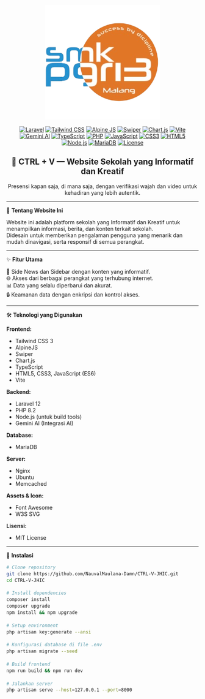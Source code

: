 <p align="center">  
  <a href="https://smkpgri3mlg.web.id" target="_blank">  
    <img src="public/assets/skariga300rbg.png" width="300" alt="Logo SMK PGRI 3 MALANG">  
  </a>  
</p>  

<p align="center">  
  <a href="https://laravel.com/"><img src="https://img.shields.io/badge/Laravel-12-red?logo=laravel" alt="Laravel"></a>  
  <a href="https://tailwindcss.com/"><img src="https://img.shields.io/badge/Tailwind%20CSS-3-06B6D4?logo=tailwindcss&logoColor=white" alt="Tailwind CSS"></a>  
  <a href="https://alpinejs.dev/"><img src="https://img.shields.io/badge/AlpineJS-2C3E50?logo=alpinelinux&logoColor=white" alt="Alpine JS"></a>  
  <a href="https://swiperjs.com/"><img src="https://img.shields.io/badge/Swiper-0080FF?logo=swiper&logoColor=white" alt="Swiper"></a>  
  <a href="https://www.chartjs.org/"><img src="https://img.shields.io/badge/Chart.js-FF6384?logo=chartdotjs&logoColor=white" alt="Chart.js"></a>  
  <a href="https://vitejs.dev/"><img src="https://img.shields.io/badge/Vite-646CFF?logo=vite&logoColor=white" alt="Vite"></a>  
  <a href="https://ai.google.dev/gemini"><img src="https://img.shields.io/badge/Gemini%20AI-4285F4?logo=google&logoColor=white" alt="Gemini AI"></a>  
  <a href="https://www.typescriptlang.org/"><img src="https://img.shields.io/badge/TypeScript-3178C6?logo=typescript&logoColor=white" alt="TypeScript"></a>  
  <a href="https://www.php.net/"><img src="https://img.shields.io/badge/PHP-8.2-777BB4?logo=php&logoColor=white" alt="PHP"></a>  
  <a href="#"><img src="https://img.shields.io/badge/JavaScript-ES6-F7DF1E?logo=javascript&logoColor=black" alt="JavaScript"></a>  
  <a href="#"><img src="https://img.shields.io/badge/CSS3-1572B6?logo=css3&logoColor=white" alt="CSS3"></a>  
  <a href="#"><img src="https://img.shields.io/badge/HTML5-E34F26?logo=html5&logoColor=white" alt="HTML5"></a>  
  <a href="https://nodejs.org/"><img src="https://img.shields.io/badge/Node.js-339933?logo=node.js&logoColor=white" alt="Node.js"></a>  
  <a href="https://mariadb.org/"><img src="https://img.shields.io/badge/MariaDB-003545?logo=mariadb&logoColor=white" alt="MariaDB"></a>  
  <a href="LICENSE"><img src="https://img.shields.io/badge/License-MIT-green" alt="License"></a>  
</p>  

<h2 align="center">📌 CTRL + V — Website Sekolah yang Informatif dan Kreatif</h2>  

<p align="center">  
  Presensi kapan saja, di mana saja, dengan verifikasi wajah dan video untuk kehadiran yang lebih autentik.  
</p>  

---

📖 **Tentang Website Ini**

Website ini adalah platform sekolah yang Informatif dan Kreatif untuk menampilkan informasi, berita, dan konten terkait sekolah.  
Didesain untuk memberikan pengalaman pengguna yang menarik dan mudah dinavigasi, serta responsif di semua perangkat.

---

✨ **Fitur Utama**

📸 Side News dan Sidebar dengan konten yang informatif.  
🌐 Akses dari berbagai perangkat yang terhubung internet.  
📊 Data yang selalu diperbarui dan akurat.  
🔒 Keamanan data dengan enkripsi dan kontrol akses.

---

🛠️ **Teknologi yang Digunakan**

**Frontend:**
- Tailwind CSS 3  
- AlpineJS  
- Swiper  
- Chart.js  
- TypeScript  
- HTML5, CSS3, JavaScript (ES6)  
- Vite  

**Backend:**
- Laravel 12  
- PHP 8.2  
- Node.js (untuk build tools)  
- Gemini AI (Integrasi AI)  

**Database:**
- MariaDB  

**Server:**
- Nginx  
- Ubuntu  
- Memcached  

**Assets & Icon:**
- Font Awesome  
- W3S SVG  

**Lisensi:**
- MIT License  

---

🚀 **Instalasi**

```bash
# Clone repository  
git clone https://github.com/NauvalMaulana-Damn/CTRL-V-JHIC.git  
cd CTRL-V-JHIC

# Install dependencies  
composer install
composer upgrade
npm install && npm upgrade

# Setup environment  
php artisan key:generate --ansi

# Konfigurasi database di file .env  
php artisan migrate --seed

# Build frontend  
npm run build && npm run dev

# Jalankan server  
php artisan serve --host=127.0.0.1 --port=8000
